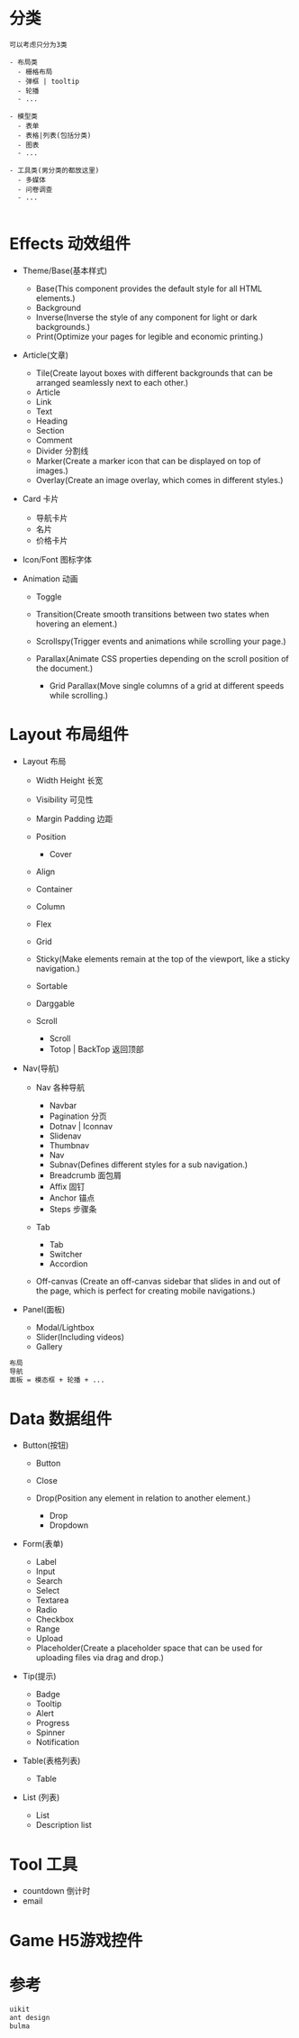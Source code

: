 # 分类

```
可以考虑只分为3类

- 布局类
  - 栅格布局
  - 弹框 | tooltip
  - 轮播
  - ...

- 模型类
  - 表单
  - 表格|列表(包括分类)
  - 图表
  - ...

- 工具类(男分类的都放这里)
  - 多媒体
  - 问卷调查
  - ...
  
```

# Effects 动效组件

- Theme/Base(基本样式)

  - Base(This component provides the default style for all HTML elements.)
  - Background
  - Inverse(Inverse the style of any component for light or dark backgrounds.)
  - Print(Optimize your pages for legible and economic printing.)

- Article(文章)

  - Tile(Create layout boxes with different backgrounds that can be arranged seamlessly next to each other.)
  - Article
  - Link
  - Text
  - Heading
  - Section
  - Comment
  - Divider 分割线
  - Marker(Create a marker icon that can be displayed on top of images.)
  - Overlay(Create an image overlay, which comes in different styles.)

- Card 卡片

  - 导航卡片
  - 名片
  - 价格卡片

- Icon/Font 图标字体

- Animation 动画

  - Toggle
  - Transition(Create smooth transitions between two states when hovering an element.)
  - Scrollspy(Trigger events and animations while scrolling your page.)
  - Parallax(Animate CSS properties depending on the scroll position of the document.)

    - Grid Parallax(Move single columns of a grid at different speeds while scrolling.)

# Layout 布局组件

- Layout 布局

  - Width Height 长宽
  - Visibility 可见性
  - Margin Padding 边距
  - Position

    - Cover

  - Align

  - Container

  - Column

  - Flex

  - Grid

  - Sticky(Make elements remain at the top of the viewport, like a sticky navigation.)

  - Sortable
  - Darggable
  - Scroll

    - Scroll
    - Totop | BackTop 返回顶部

- Nav(导航)

  - Nav 各种导航

    - Navbar
    - Pagination 分页
    - Dotnav | Iconnav
    - Slidenav
    - Thumbnav
    - Nav
    - Subnav(Defines different styles for a sub navigation.)
    - Breadcrumb 面包屑
    - Affix 固钉
    - Anchor 锚点
    - Steps 步骤条

  - Tab

    - Tab
    - Switcher
    - Accordion

  - Off-canvas (Create an off-canvas sidebar that slides in and out of the page, which is perfect for creating mobile navigations.)

- Panel(面板)

  - Modal/Lightbox
  - Slider(Including videos)
  - Gallery

```html
布局
导航
面板 = 模态框 + 轮播 + ...
```

# Data 数据组件

- Button(按钮)

  - Button
  - Close
  - Drop(Position any element in relation to another element.)

    - Drop
    - Dropdown

- Form(表单)

  - Label
  - Input
  - Search
  - Select
  - Textarea
  - Radio
  - Checkbox
  - Range
  - Upload
  - Placeholder(Create a placeholder space that can be used for uploading files via drag and drop.)

- Tip(提示)

  - Badge
  - Tooltip
  - Alert
  - Progress
  - Spinner
  - Notification

- Table(表格列表)

  - Table

- List (列表)

  - List
  - Description list

# Tool 工具

- countdown 倒计时
- email

# Game H5游戏控件

# 参考

```javascript
uikit
ant design
bulma
```
